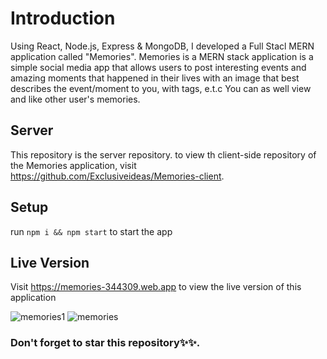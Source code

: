 # Introduction
Using React, Node.js, Express & MongoDB, I developed a Full Stacl MERN application called "Memories". Memories is a MERN stack application is a simple social media app that allows users to post interesting events and amazing moments that happened in their lives with an image that best describes the event/moment to you, with tags, e.t.c You can as well view and like other user's memories.

## Server
This repository is the server repository. to view th client-side repository of the Memories application, visit https://github.com/Exclusiveideas/Memories-client.

## Setup
run ```npm i && npm start``` to start the app

## Live Version
Visit https://memories-344309.web.app to view the live version of this application

![memories1](https://user-images.githubusercontent.com/76836006/165225181-5d1236fc-2c8c-48d9-bf4a-66ecb1c97c7f.JPG)
![memories](https://user-images.githubusercontent.com/76836006/165225230-1e853b51-fe21-46fd-9a36-34272215f254.JPG)

### Don't forget to star this repository✨✨.
